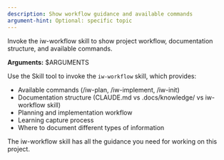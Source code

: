 ```yaml
---
description: Show workflow guidance and available commands
argument-hint: Optional: specific topic
---
```


Invoke the iw-workflow skill to show project workflow, documentation structure, and available commands.

**Arguments:** $ARGUMENTS

Use the Skill tool to invoke the `iw-workflow` skill, which provides:
- Available commands (/iw-plan, /iw-implement, /iw-init)
- Documentation structure (CLAUDE.md vs .docs/knowledge/ vs iw-workflow skill)
- Planning and implementation workflow
- Learning capture process
- Where to document different types of information

The iw-workflow skill has all the guidance you need for working on this project.
